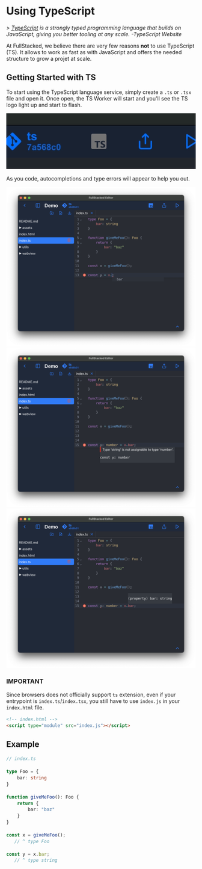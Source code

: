 # Using TypeScript

*> [TypeScript](https://www.typescriptlang.org) is a strongly typed programming language that builds on JavaScript, giving you better tooling at any scale. -TypeScript Website*

At FullStacked, we believe there are very few reasons **not** to use TypeScript (TS). It allows to work as fast as with JavaScript and offers the needed structure to grow a projet at scale.

## Getting Started with TS

To start using the TypeScript language service, simply create a `.ts` or `.tsx` file and open it. Once open, the TS Worker will start and you'll see the TS logo light up and start to flash.

![BlockNote image](/images/typescript/ts-icon-anim.gif)

As you code, autocompletions and type errors will appear to help you out.

![BlockNote image](/images/typescript/completion.png)![BlockNote image](/images/typescript/error.png)![BlockNote image](/images/typescript/property.png)

### IMPORTANT

Since browsers does not officially support `ts` extension, even if your entrypoint is `index.ts`/`index.tsx`, you still have to use `index.js` in your `index.html` file.

```html
<!-- index.html -->
<script type="module" src="index.js"></script>
```

## Example

```typescript
// index.ts

type Foo = {
    bar: string
}

function giveMeFoo(): Foo {
    return {
        bar: "baz"
    }
}

const x = giveMeFoo();
   // ^ type Foo

const y = x.bar;
   // ^ type string
```
